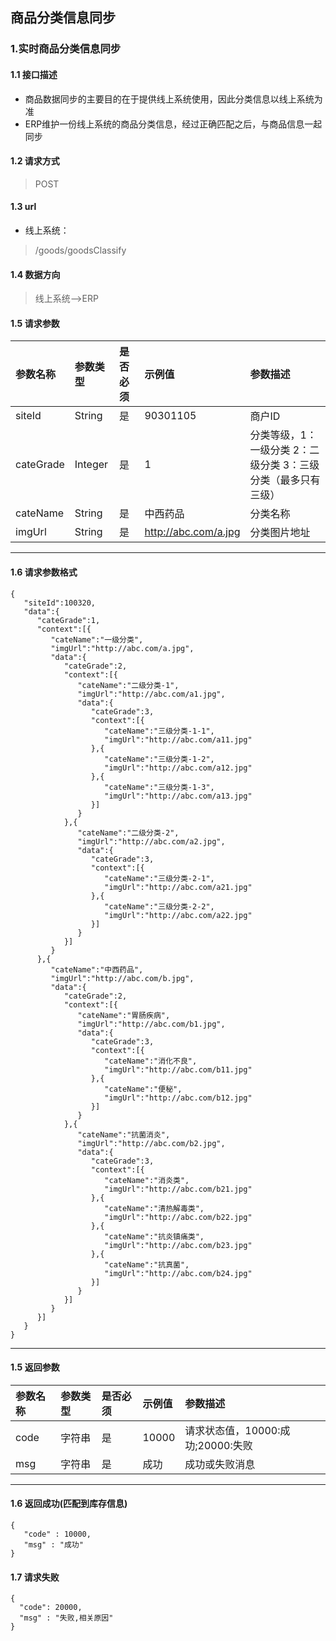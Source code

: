 ## 商品分类信息同步
### 1.实时商品分类信息同步
#### 1.1 接口描述
* 商品数据同步的主要目的在于提供线上系统使用，因此分类信息以线上系统为准
* ERP维护一份线上系统的商品分类信息，经过正确匹配之后，与商品信息一起同步
#### 1.2 请求方式
> POST
#### 1.3 url
* 线上系统：
> /goods/goodsClassify
#### 1.4 数据方向
> 线上系统-->ERP
#### 1.5 请求参数
| 参数名称 | 参数类型 | 是否必须 | 示例值 | 参数描述  |
| :---         |     :---      |     :--- | :--- | :--- |
| siteId   | String     | 是    | 90301105    | 商户ID |
| cateGrade | Integer | 是 | 1 | 分类等级，1：一级分类 2：二级分类 3：三级分类（最多只有三级）|
| cateName | String | 是 | 中西药品 | 分类名称 |
| imgUrl | String | 是 | http://abc.com/a.jpg | 分类图片地址 |

--------------------- 
#### 1.6 请求参数格式
 ```
 {
    "siteId":100320,
    "data":{
       "cateGrade":1,
       "context":[{
          "cateName":"一级分类",
          "imgUrl":"http://abc.com/a.jpg",
          "data":{
             "cateGrade":2,
             "context":[{
                "cateName":"二级分类-1",
                "imgUrl":"http://abc.com/a1.jpg",
                "data":{
                   "cateGrade":3,
                   "context":[{
                      "cateName":"三级分类-1-1",
                      "imgUrl":"http://abc.com/a11.jpg"
                   },{
                      "cateName":"三级分类-1-2",
                      "imgUrl":"http://abc.com/a12.jpg"
                   },{
                      "cateName":"三级分类-1-3",
                      "imgUrl":"http://abc.com/a13.jpg"
                   }]
                }
             },{
                "cateName":"二级分类-2",
                "imgUrl":"http://abc.com/a2.jpg",
                "data":{
                   "cateGrade":3,
                   "context":[{
                      "cateName":"三级分类-2-1",
                      "imgUrl":"http://abc.com/a21.jpg"
                   },{
                      "cateName":"三级分类-2-2",
                      "imgUrl":"http://abc.com/a22.jpg"
                   }]
                }
             }]
          }
       },{
          "cateName":"中西药品",
          "imgUrl":"http://abc.com/b.jpg",
          "data":{
             "cateGrade":2,
             "context":[{
                "cateName":"胃肠疾病",
                "imgUrl":"http://abc.com/b1.jpg",
                "data":{
                   "cateGrade":3,
                   "context":[{
                      "cateName":"消化不良",
                      "imgUrl":"http://abc.com/b11.jpg"
                   },{
                      "cateName":"便秘",
                      "imgUrl":"http://abc.com/b12.jpg"
                   }]
                }
             },{
                "cateName":"抗菌消炎",
                "imgUrl":"http://abc.com/b2.jpg",
                "data":{
                   "cateGrade":3,
                   "context":[{
                      "cateName":"消炎类",
                      "imgUrl":"http://abc.com/b21.jpg"
                   },{
                      "cateName":"清热解毒类",
                      "imgUrl":"http://abc.com/b22.jpg"
                   },{
                      "cateName":"抗炎镇痛类",
                      "imgUrl":"http://abc.com/b23.jpg"
                   },{
                      "cateName":"抗真菌",
                      "imgUrl":"http://abc.com/b24.jpg"
                   }]
                }
             }]
          }
       }]
    }
 }
 
 ```
--------------------- 
#### 1.5 返回参数
| 参数名称 | 参数类型 | 是否必须 | 示例值 | 参数描述  |
| :---         |     :---      |     :--- | :--- | :--- |
| code   | 字符串     | 是    | 10000    | 请求状态值，10000:成功;20000:失败 |
| msg   | 字符串    | 是    | 成功    | 成功或失败消息 |

--------------------- 
#### 1.6 返回成功(匹配到库存信息)
 ``` 
{
    "code" : 10000,
    "msg" : "成功"
}
```
#### 1.7 请求失败
```
{
  "code": 20000,
  "msg" : "失败,相关原因"
}
```

